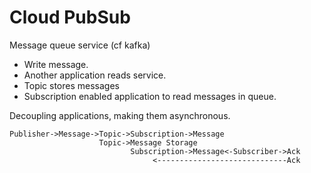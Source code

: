 # Cloud PubSub

Message queue service (cf kafka)

- Write message.
- Another application reads service.
- Topic stores messages
- Subscription enabled application to read messages in queue.

Decoupling applications, making them asynchronous.

````
Publisher->Message->Topic->Subscription->Message
                    Topic->Message Storage
                           Subscription->Message<-Subscriber->Ack
                                <-----------------------------Ack
````